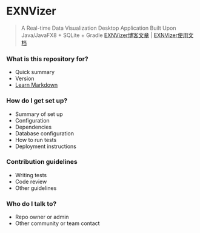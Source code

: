 # EXNVizer
> A Real-time Data Visualization Desktop Application Built Upon Java/JavaFX8 + SQLite + Gradle
<a href="http://mwang27.github.io" target="_blank">EXNVizer博客文章</a> | <a href="http://mwang27.github.io" target="_blank">EXNVizer使用文档</a> 

### What is this repository for? ###

* Quick summary
* Version
* [Learn Markdown](https://bitbucket.org/tutorials/markdowndemo)

### How do I get set up? ###

* Summary of set up
* Configuration
* Dependencies
* Database configuration
* How to run tests
* Deployment instructions

### Contribution guidelines ###

* Writing tests
* Code review
* Other guidelines

### Who do I talk to? ###

* Repo owner or admin
* Other community or team contact


